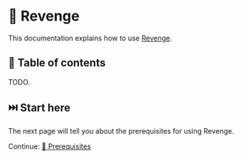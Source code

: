 # 👊 Revenge

This documentation explains how to use [Revenge](https://github.com/revenge-mod/revenge-bundle).

## 📖 Table of contents

TODO.

## ⏭️ Start here

The next page will tell you about the prerequisites for using Revenge.

Continue: [💼 Prerequisites](0_prerequisites.md)